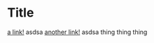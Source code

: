 # Title

[a link!](https://something.com)
asdsa
[another link!](some-page.html)
asdsa
thing thing thing